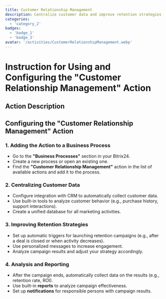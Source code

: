 ```yaml
---
title: Customer Relationship Management
description: Centralize customer data and improve retention strategies.
categories: 
  - 'category_2'
badges: 
  - 'badge_1'
  - 'badge_3'
avatar: '/activities/CustomerRelationshipManagement.webp'
---
```


# Instruction for Using and Configuring the "Customer Relationship Management" Action

## Action Description

## **Configuring the "Customer Relationship Management" Action**

### 1. Adding the Action to a Business Process
- Go to the **"Business Processes"** section in your Bitrix24.
- Create a new process or open an existing one.
- Find the **"Customer Relationship Management"** action in the list of available actions and add it to the process.

### 2. Centralizing Customer Data
- Configure integration with CRM to automatically collect customer data.
- Use built-in tools to analyze customer behavior (e.g., purchase history, support interactions).
- Create a unified database for all marketing activities.

### 3. Improving Retention Strategies
- Set up automatic triggers for launching retention campaigns (e.g., after a deal is closed or when activity decreases).
- Use personalized messages to increase engagement.
- Analyze campaign results and adjust your strategy accordingly.

### 4. Analysis and Reporting
- After the campaign ends, automatically collect data on the results (e.g., retention rate, ROI).
- Use built-in **reports** to analyze campaign effectiveness.
- Set up **notifications** for responsible persons with campaign results.  
